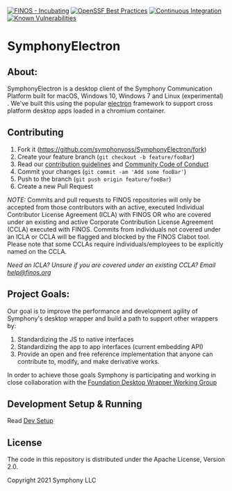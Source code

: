[![FINOS - Incubating](https://cdn.jsdelivr.net/gh/finos/contrib-toolbox@master/images/badge-incubating.svg)](https://finosfoundation.atlassian.net/wiki/display/FINOS/Incubating)
[![OpenSSF Best Practices](https://bestpractices.coreinfrastructure.org/projects/6746/badge)](https://bestpractices.coreinfrastructure.org/projects/6746)
[![Continuous Integration](https://github.com/symphonyoss/SymphonyElectron/actions/workflows/ci.yml/badge.svg)](https://github.com/symphonyoss/SymphonyElectron/actions/workflows/ci.yml)
[![Known Vulnerabilities](https://snyk.io/test/github/symphonyoss/SymphonyElectron/badge.svg?targetFile=package.json)](https://snyk.io/test/github/symphonyoss/SymphonyElectron?targetFile=package.json)

# SymphonyElectron

## About:

SymphonyElectron is a desktop client of the Symphony Communication Platform built for macOS, Windows 10, Windows 7
and Linux (experimental)
. We've built this using the popular [electron](https://github.com/electron/electron) framework to support cross platform desktop apps loaded in a chromium container.

## Contributing

1. Fork it (<https://github.com/symphonyoss/SymphonyElectron/fork>)
2. Create your feature branch (`git checkout -b feature/fooBar`)
3. Read our [contribution guidelines](.github/CONTRIBUTING.md) and [Community Code of Conduct](https://www.finos.org/code-of-conduct)
4. Commit your changes (`git commit -am 'Add some fooBar'`)
5. Push to the branch (`git push origin feature/fooBar`)
6. Create a new Pull Request

_NOTE:_ Commits and pull requests to FINOS repositories will only be accepted from those contributors with an active, executed Individual Contributor License Agreement (ICLA) with FINOS OR who are covered under an existing and active Corporate Contribution License Agreement (CCLA) executed with FINOS. Commits from individuals not covered under an ICLA or CCLA will be flagged and blocked by the FINOS Clabot tool. Please note that some CCLAs require individuals/employees to be explicitly named on the CCLA.

_Need an ICLA? Unsure if you are covered under an existing CCLA? Email [help@finos.org](mailto:help@finos.org)_

## Project Goals:

Our goal is to improve the performance and development agility of Symphony's desktop wrapper and build a path to support other wrappers by:

1. Standardizing the JS to native interfaces
2. Standardizing the app to app interfaces (current embedding API)
3. Provide an open and free reference implementation that anyone can contribute to, modify, and make derivative works.

In order to achieve those goals Symphony is participating and working in close collaboration with the [Foundation Desktop Wrapper Working Group](https://symphonyoss.atlassian.net/wiki/display/WGDWAPI/Working+Group+-+Desktop+Wrapper+API)

## Development Setup & Running

Read [Dev Setup](docs/development/DEV_SETUP.md)

## License

The code in this repository is distributed under the Apache License, Version 2.0.

Copyright 2021 Symphony LLC
